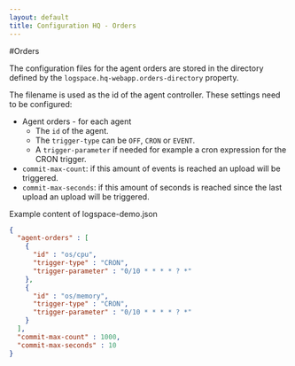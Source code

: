 ```yaml
---
layout: default
title: Configuration HQ - Orders
---
```


#Orders

The configuration files for the agent orders are stored in the directory defined by the `logspace.hq-webapp.orders-directory` property.

The filename is used as the id of the agent controller. These settings need to be configured:

  - Agent orders - for each agent
    - The `id` of the agent.
    - The `trigger-type` can be `OFF`, `CRON` or `EVENT`.
    - A `trigger-parameter` if needed for example a cron expression for the CRON trigger.
  - `commit-max-count`: if this amount of events is reached an upload will be triggered.
  - `commit-max-seconds`: if this amount of seconds is reached since the last upload an upload will be triggered.

Example content of logspace-demo.json

```json
{
  "agent-orders" : [
    {
      "id" : "os/cpu",
      "trigger-type" : "CRON",
      "trigger-parameter" : "0/10 * * * * ? *"
    },
    {
      "id" : "os/memory",
      "trigger-type" : "CRON",
      "trigger-parameter" : "0/10 * * * * ? *"
    }
  ],
  "commit-max-count" : 1000,
  "commit-max-seconds" : 10
}
```

